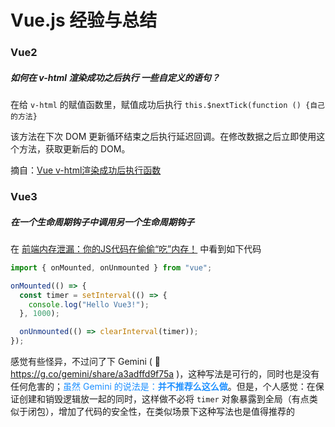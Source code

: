 # Vue.js 经验与总结



### Vue2

##### 如何在 v-html 渲染成功之后执行 一些自定义的语句？

在给 `v-html` 的赋值函数里，赋值成功后执行 `this.$nextTick(function () {自己的方法}`

该方法在下次 DOM 更新循环结束之后执行延迟回调。在修改数据之后立即使用这个方法，获取更新后的 DOM。

摘自：[Vue v-html渲染成功后执行函数](https://blog.csdn.net/Songlinlin_/article/details/100771070)



### Vue3

##### 在一个生命周期钩子中调用另一个生命周期钩子

在 [前端内存泄漏：你的JS代码在偷偷“吃”内存！](https://juejin.cn/post/7478520039411859519) 中看到如下代码

```js
import { onMounted, onUnmounted } from "vue";

onMounted(() => {
  const timer = setInterval(() => {
    console.log("Hello Vue3!");
  }, 1000);

  onUnmounted(() => clearInterval(timer));
});
```

感觉有些怪异，不过问了下 Gemini ( 🔗 https://g.co/gemini/share/a3adffd9f75a )，这种写法是可行的，同时也是没有任何危害的；<font color=dodgerBlue>虽然 Gemini 的说法是：**并不推荐么这么做**</font>。但是，个人感觉：在保证创建和销毁逻辑放一起的同时，这样做不必将 `timer` 对象暴露到全局（有点类似于闭包），增加了代码的安全性，在类似场景下这种写法也是值得推荐的





